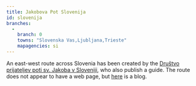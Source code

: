 ```yaml
---
title: Jakobova Pot Slovenija
id: slovenija
branches:
  -
    branch: 0
    towns: "Slovenska Vas,Ljubljana,Trieste"
    mapagencies: si
---
```


An east-west route across Slovenia has been created by the [Društvo prijateljev poti sv. Jakoba v Sloveniji][0], who also publish a guide. The route does not appear to have a web page, but [here][1] is a blog.

[0]: http://www.jakobova-pot.si/
[1]: http://www.najblog.com/jelka/item/42492